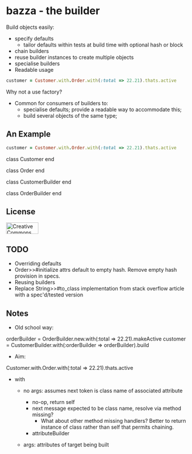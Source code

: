 bazza - the builder
=======

Build objects easily:

  * specify defaults
    * tailor defaults within tests at build time with optional hash or block
  * chain builders
  * reuse builder instances to create multiple objects
  * specialise builders
  * Readable usage
```ruby
customer = Customer.with.Order.with(:total => 22.21).thats.active
```

Why not a use factory?

  * Common for consumers of builders to:
    * specialise defaults; provide a readable way to accommodate this;
    * build several objects of the same type; 

An Example
----------

```ruby
customer = Customer.with.Order.with(:total => 22.21).thats.active
```

class Customer
end

class Order
end

class CustomerBuilder
end

class OrderBuilder
end


License
-------

<a rel="license" href="http://creativecommons.org/licenses/by/3.0/">
  <img src="http://i.creativecommons.org/l/by/3.0/88x31.png" alt="Creative Commons License" style="border:none;" height="31" width="88">
</a>


TODO
----

  * Overriding defaults
  * Order>>#initialize attrs default to empty hash. Remove empty hash provision in specs.
  * Reusing builders
  * Replace String>>#to_class implementation from stack overflow article with a spec'd/tested version

Notes
-----

* Old school way:

orderBuilder = OrderBuilder.new.with(:total => 22.21).makeActive
customer = CustomerBuilder.with(:orderBuilder => orderBuilder).build

* Aim:

Customer.with.Order.with(:total => 22.21).thats.active

- with
  - no args: assumes next token is class name of associated attribute
    - no-op, return self
    - next message expected to be class name, resolve via method missing?  
      - What about other method missing handlers? Better to return instance of class rather than self that permits chaining.
    - attributeBuilder
    
  - args: attributes of target being built

